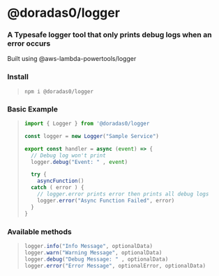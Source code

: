 # @doradas0/logger

### A Typesafe logger tool that only prints debug logs when an error occurs

Built using @aws-lambda-powertools/logger

### Install

> `npm i @doradas0/logger`

### Basic Example

> ```TypeScript
> import { Logger } from '@doradas0/logger
>
> const logger = new Logger("Sample Service")
>
> export const handler = async (event) => {
>   // Debug log won't print
>   logger.debug("Event: " , event)
>
>   try {
>     asyncFunction()
>   catch ( error ) {
>     // logger.error prints error then prints all debug logs
>     logger.error("Async Function Failed", error)
>   }
> }
> ```

### Available methods

> ```TypeScript
> logger.info("Info Message", optionalData)
> logger.warn("Warning Message", optionalData)
> logger.debug("Debug Message: " , optionalData)
> logger.error("Error Message", optionalError, optionalData)
> ```
